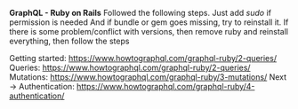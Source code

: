 **GraphQL - Ruby on Rails**
Followed the following steps.
Just add *sudo* if permission is needed
And if bundle or gem goes missing, try to reinstall it.
If there is some problem/conflict with versions, then remove ruby and reinstall everything, then follow the steps

Getting started: https://www.howtographql.com/graphql-ruby/2-queries/
Queries: https://www.howtographql.com/graphql-ruby/2-queries/
Mutations: https://www.howtographql.com/graphql-ruby/3-mutations/
Next -> Authentication: https://www.howtographql.com/graphql-ruby/4-authentication/
